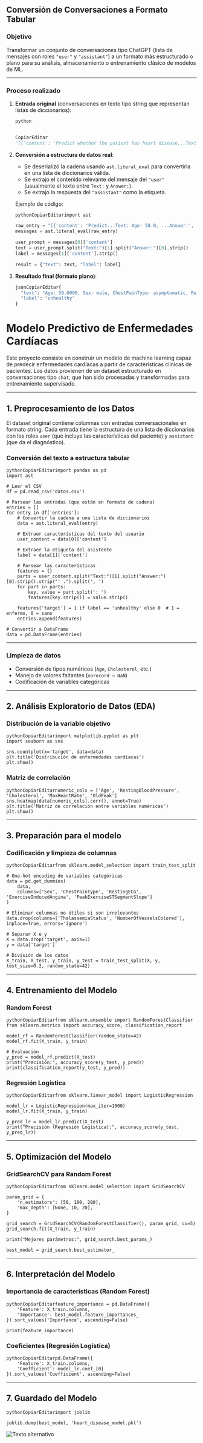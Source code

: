 ## Conversión de Conversaciones a Formato Tabular

###  Objetivo

Transformar un conjunto de conversaciones tipo ChatGPT (lista de mensajes con roles `"user"` y `"assistant"`) a un formato más estructurado o plano para su análisis, almacenamiento o entrenamiento clásico de modelos de ML.

------

### Proceso realizado

1. **Entrada original** (conversaciones en texto tipo string que representan listas de diccionarios):

   ```python
   python
   
   
   CopiarEditar
   "[{'content': 'Predict whether the patient has heart disease...Text: Age: 58.0, ...Answer:', 'role': 'user'}, {'content': 'unhealthy', 'role': 'assistant'}]"
   ```

2. **Conversión a estructura de datos real**:

   - Se deserializó la cadena usando `ast.literal_eval` para convertirla en una lista de diccionarios válida.
   - Se extrajo el contenido relevante del mensaje del `"user"` (usualmente el texto entre `Text:` y `Answer:`).
   - Se extrajo la respuesta del `"assistant"` como la etiqueta.

   Ejemplo de código:

   ```python
   pythonCopiarEditarimport ast
   
   raw_entry = "[{'content': 'Predict...Text: Age: 58.0, ...Answer:', 'role': 'user'}, {'content': 'unhealthy', 'role': 'assistant'}]"
   messages = ast.literal_eval(raw_entry)
   
   user_prompt = messages[0]['content']
   text = user_prompt.split("Text:")[1].split("Answer:")[0].strip()
   label = messages[1]['content'].strip()
   
   result = {"text": text, "label": label}
   ```

3. **Resultado final (formato plano)**:

   ```python
   jsonCopiarEditar{
     "text": "Age: 58.0000, Sex: male, ChestPainType: asymptomatic, RestingBloodPressure: 125.0000, Cholesterol: 300.0000, ...",
     "label": "unhealthy"
   }
   ```

# Modelo Predictivo de Enfermedades Cardíacas

Este proyecto consiste en construir un modelo de machine learning capaz de predecir enfermedades cardíacas a partir de características clínicas de pacientes. Los datos provienen de un dataset estructurado en conversaciones tipo `chat`, que han sido procesadas y transformadas para entrenamiento supervisado.

------

## 1. Preprocesamiento de los Datos

El dataset original contiene columnas con entradas conversacionales en formato string. Cada entrada tiene la estructura de una lista de diccionarios con los roles `user` (que incluye las características del paciente) y `assistant` (que da el diagnóstico).

### Conversión del texto a estructura tabular

```
pythonCopiarEditarimport pandas as pd
import ast

# Leer el CSV
df = pd.read_csv('datos.csv')

# Parsear las entradas (que están en formato de cadena)
entries = []
for entry in df['entries']:
    # Convertir la cadena a una lista de diccionarios
    data = ast.literal_eval(entry)
    
    # Extraer características del texto del usuario
    user_content = data[0]['content']
    
    # Extraer la etiqueta del asistente
    label = data[1]['content']
    
    # Parsear las características
    features = {}
    parts = user_content.split("Text:")[1].split("Answer:")[0].strip().strip("' .").split(', ')
    for part in parts:
        key, value = part.split(': ')
        features[key.strip()] = value.strip()
    
    features['target'] = 1 if label == 'unhealthy' else 0  # 1 = enfermo, 0 = sano
    entries.append(features)

# Convertir a DataFrame
data = pd.DataFrame(entries)
```

------

### Limpieza de datos

- Conversión de tipos numéricos (`Age`, `Cholesterol`, etc.)
- Manejo de valores faltantes (`norecord → NaN`)
- Codificación de variables categóricas

------

## 2. Análisis Exploratorio de Datos (EDA)

### Distribución de la variable objetivo

```
pythonCopiarEditarimport matplotlib.pyplot as plt
import seaborn as sns

sns.countplot(x='target', data=data)
plt.title('Distribución de enfermedades cardíacas')
plt.show()
```

### Matriz de correlación

```
pythonCopiarEditarnumeric_cols = ['Age', 'RestingBloodPressure', 'Cholesterol', 'MaxHeartRate', 'OldPeak']
sns.heatmap(data[numeric_cols].corr(), annot=True)
plt.title('Matriz de correlación entre variables numéricas')
plt.show()
```

------

##  3. Preparación para el modelo

### Codificación y limpieza de columnas

```
pythonCopiarEditarfrom sklearn.model_selection import train_test_split

# One-hot encoding de variables categóricas
data = pd.get_dummies(
    data,
    columns=['Sex', 'ChestPainType', 'RestingECG', 'ExerciseInducedAngina', 'PeakExerciseSTSegmentSlope']
)

# Eliminar columnas no útiles si son irrelevantes
data.drop(columns=['ThalassemiaStatus', 'NumberOfVesselsColored'], inplace=True, errors='ignore')

# Separar X e y
X = data.drop('target', axis=1)
y = data['target']

# División de los datos
X_train, X_test, y_train, y_test = train_test_split(X, y, test_size=0.2, random_state=42)
```

------

##  4. Entrenamiento del Modelo

###  Random Forest

```
pythonCopiarEditarfrom sklearn.ensemble import RandomForestClassifier
from sklearn.metrics import accuracy_score, classification_report

model_rf = RandomForestClassifier(random_state=42)
model_rf.fit(X_train, y_train)

# Evaluación
y_pred = model_rf.predict(X_test)
print("Precisión:", accuracy_score(y_test, y_pred))
print(classification_report(y_test, y_pred))
```

### Regresión Logística

```
pythonCopiarEditarfrom sklearn.linear_model import LogisticRegression

model_lr = LogisticRegression(max_iter=1000)
model_lr.fit(X_train, y_train)

y_pred_lr = model_lr.predict(X_test)
print("Precisión (Regresión Logística):", accuracy_score(y_test, y_pred_lr))
```

------

##  5. Optimización del Modelo

### GridSearchCV para Random Forest

```
pythonCopiarEditarfrom sklearn.model_selection import GridSearchCV

param_grid = {
    'n_estimators': [50, 100, 200],
    'max_depth': [None, 10, 20],
}

grid_search = GridSearchCV(RandomForestClassifier(), param_grid, cv=5)
grid_search.fit(X_train, y_train)

print("Mejores parámetros:", grid_search.best_params_)

best_model = grid_search.best_estimator_
```

------

##  6. Interpretación del Modelo

### Importancia de características (Random Forest)

```
pythonCopiarEditarfeature_importance = pd.DataFrame({
    'Feature': X_train.columns,
    'Importance': best_model.feature_importances_
}).sort_values('Importance', ascending=False)

print(feature_importance)
```

### Coeficientes (Regresión Logística)

```
pythonCopiarEditarpd.DataFrame({
    'Feature': X_train.columns,
    'Coefficient': model_lr.coef_[0]
}).sort_values('Coefficient', ascending=False)
```

------

##  7. Guardado del Modelo

```
pythonCopiarEditarimport joblib

joblib.dump(best_model, 'heart_disease_model.pkl')
```



![Texto alternativo](https://i.pinimg.com/1200x/e7/be/04/e7be04147b6a305f0ea37497f684adff.jpg)